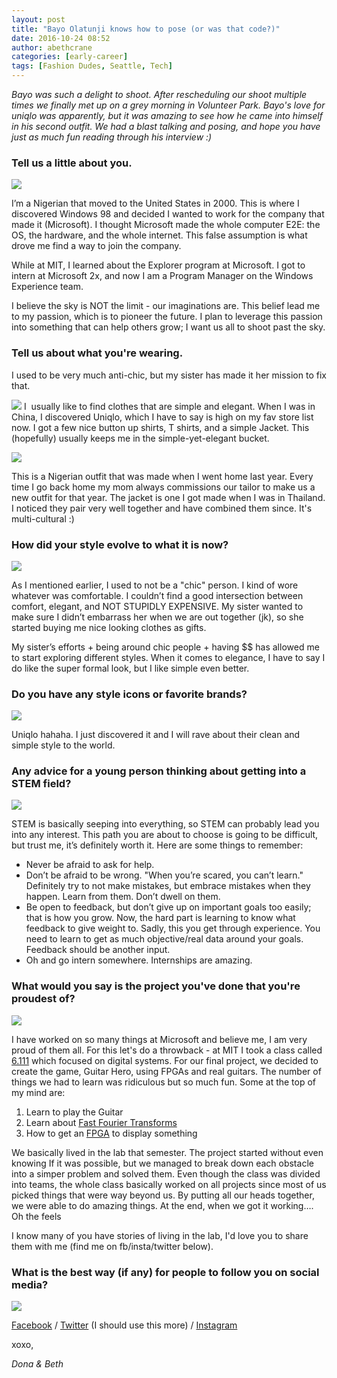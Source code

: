 ```yaml
---
layout: post
title: "Bayo Olatunji knows how to pose (or was that code?)"
date: 2016-10-24 08:52
author: abethcrane
categories: [early-career]
tags: [Fashion Dudes, Seattle, Tech]
---
```


*Bayo was such a delight to shoot. After rescheduling our shoot multiple times we finally met up on a grey morning in Volunteer Park. Bayo's love for uniqlo was apparently, but it was amazing to see how he came into himself in his second outfit. We had a blast talking and posing, and hope you have just as much fun reading through his interview :)*

### Tell us a little about you.

[![](http://www.fibonaccisequinsblog.com/wp-content/uploads/2016/10/IMG_1589-1024x475.jpg)](http://www.fibonaccisequinsblog.com/wp-content/uploads/2016/10/IMG_1589.jpg)

I’m a Nigerian that moved to the United States in 2000. This is where I discovered Windows 98 and decided I wanted to work for the company that made it (Microsoft). I thought Microsoft made the whole computer E2E: the OS, the hardware, and the whole internet. This false assumption is what drove me find a way to join the company.

While at MIT, I learned about the Explorer program at Microsoft. I got to intern at Microsoft 2x, and now I am a Program Manager on the Windows Experience team.

I believe the sky is NOT the limit - our imaginations are. This belief lead me to my passion, which is to pioneer the future. I plan to leverage this passion into something that can help others grow; I want us all to shoot past the sky.

### Tell us about what you're wearing.

I used to be very much anti-chic, but my sister has made it her mission to fix that.

[![](http://www.fibonaccisequinsblog.com/wp-content/uploads/2016/10/IMG_1508-683x1024.jpg)](http://www.fibonaccisequinsblog.com/wp-content/uploads/2016/10/IMG_1508.jpg) 
I  usually like to find clothes that are simple and elegant. When I was in China, I discovered Uniqlo, which I have to say is high on my fav store list now. I got a few nice button up shirts, T shirts, and a simple Jacket. This (hopefully) usually keeps me in the simple-yet-elegant bucket.

[![](http://www.fibonaccisequinsblog.com/wp-content/uploads/2016/10/IMG_1627-1024x683.jpg)](http://www.fibonaccisequinsblog.com/wp-content/uploads/2016/10/IMG_1627.jpg)

This is a Nigerian outfit that was made when I went home last year. Every time I go back home my mom always commissions our tailor to make us a new outfit for that year. The jacket is one I got made when I was in Thailand. I noticed they pair very well together and have combined them since. It's multi-cultural :)

### How did your style evolve to what it is now?

[![](http://www.fibonaccisequinsblog.com/wp-content/uploads/2016/10/IMG_1473-683x1024.jpg)](http://www.fibonaccisequinsblog.com/wp-content/uploads/2016/10/IMG_1603.jpg)

As I mentioned earlier, I used to not be a "chic" person. I kind of wore whatever was comfortable. I couldn’t find a good intersection between comfort, elegant, and NOT STUPIDLY EXPENSIVE. My sister wanted to make sure I didn’t embarrass her when we are out together (jk), so she started buying me nice looking clothes as gifts.

My sister’s efforts + being around chic people + having $$ has allowed me to start exploring different styles. When it comes to elegance, I have to say I do like the super formal look, but I like simple even better.

### Do you have any style icons or favorite brands?

[![](http://www.fibonaccisequinsblog.com/wp-content/uploads/2016/10/IMG_1603-683x1024.jpg)](http://www.fibonaccisequinsblog.com/wp-content/uploads/2016/10/IMG_1603-683x1024.jpg)

Uniqlo hahaha. I just discovered it and I will rave about their clean and simple style to the world.

### Any advice for a young person thinking about getting into a STEM field?

[![](http://www.fibonaccisequinsblog.com/wp-content/uploads/2016/10/IMG_1465-683x1024.jpg)](http://www.fibonaccisequinsblog.com/wp-content/uploads/2016/10/IMG_1465.jpg)

STEM is basically seeping into everything, so STEM can probably lead you into any interest. This path you are about to choose is going to be difficult, but trust me, it’s definitely worth it. Here are some things to remember:

- Never be afraid to ask for help.
- Don’t be afraid to be wrong. "When you’re scared, you can’t learn." Definitely try to not make mistakes, but embrace mistakes when they happen. Learn from them. Don’t dwell on them.
- Be open to feedback, but don’t give up on important goals too easily; that is how you grow. Now, the hard part is learning to know what feedback to give weight to. Sadly, this you get through experience. You need to learn to get as much objective/real data around your goals. Feedback should be another input.
- Oh and go intern somewhere. Internships are amazing.

### What would you say is the project you've done that you're proudest of?

[![](http://www.fibonaccisequinsblog.com/wp-content/uploads/2016/10/IMG_1614-1024x683.jpg)](http://www.fibonaccisequinsblog.com/wp-content/uploads/2016/10/IMG_1614-1024x683.jpg)

I have worked on so many things at Microsoft and believe me, I am very proud of them all. For this let's do a throwback - at MIT I took a class called [6.111](http://web.mit.edu/6.111/www/f2015/index.html) which focused on digital systems. For our final project, we decided to create the game, Guitar Hero, using FPGAs and real guitars. The number of things we had to learn was ridiculous but so much fun. Some at the top of my mind are:

1. Learn to play the Guitar
2. Learn about [Fast Fourier Transforms](https://en.wikipedia.org/wiki/Fast_Fourier_transform)
3. How to get an [FPGA](https://en.wikipedia.org/wiki/Field-programmable_gate_array) to display something

We basically lived in the lab that semester. The project started without even knowing If it was possible, but we managed to break down each obstacle into a simper problem and solved them. Even though the class was divided into teams, the whole class basically worked on all projects since most of us picked things that were way beyond us. By putting all our heads together, we were able to do amazing things. At the end, when we got it working…. Oh the feels

I know many of you have stories of living in the lab, I'd love you to share them with me (find me on fb/insta/twitter below).

### What is the best way (if any) for people to follow you on social media?

[![](http://www.fibonaccisequinsblog.com/wp-content/uploads/2016/10/IMG_1544-1024x683.jpg)](http://www.fibonaccisequinsblog.com/wp-content/uploads/2016/10/IMG_1544.jpg)

[Facebook](https://www.facebook.com/bayo0) / [Twitter](https://twitter.com/lilibayo) (I should use this more) / [Instagram](https://www.instagram.com/lilijason6/)

xoxo,

*Dona & Beth*

